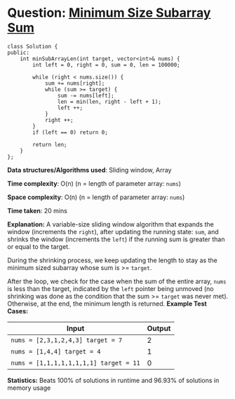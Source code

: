 <h1>Question: <a href="https://leetcode.com/problems/minimum-size-subarray-sum/description">Minimum Size Subarray Sum</a></h1>

```
class Solution {
public:
    int minSubArrayLen(int target, vector<int>& nums) {
        int left = 0, right = 0, sum = 0, len = 100000;
        
        while (right < nums.size()) {
            sum += nums[right];
            while (sum >= target) {
                sum -= nums[left];
                len = min(len, right - left + 1);
                left ++;
            }
            right ++;
        }
        if (left == 0) return 0;

        return len;
    }
};
```

**Data structures/Algorithms used**: Sliding window, Array

**Time complexity**: O(n) (n = length of parameter array: `nums`)

**Space complexity**: O(n) (n = length of parameter array: `nums`)

**Time taken**: 20 mins

**Explanation:**
A variable-size sliding window algorithm that expands the window (increments the `right`), after updating the running state: `sum`, and shrinks the window (increments the `left`) if the running sum is greater than or equal to the target.

During the shrinking process, we keep updating the length to stay as the minimum sized subarray whose sum is >= `target`.

After the loop, we check for the case when the sum of the entire array, `nums` is less than the target, indicated by the `left` pointer being unmoved (no shrinking was done as the condition that the sum >= `target` was never met). Otherwise, at the end, the minimum length is returned.
**Example Test Cases:**


| Input  | Output |
| ------------- | ------------- |
| <code>nums = [2,3,1,2,4,3] target = 7</code>  | 2 |
| <code>nums = [1,4,4] target = 4</code>  | 1 |
| <code>nums = [1,1,1,1,1,1,1,1] target = 11</code>  | 0 |


**Statistics:** Beats 100% of solutions in runtime and 96.93% of solutions in memory usage
